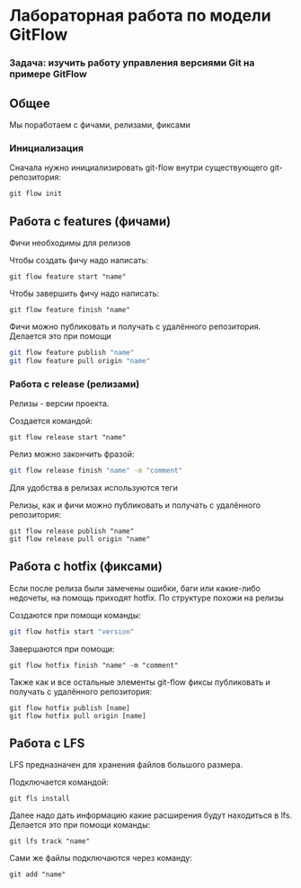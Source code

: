 # Лабораторная работа по модели GitFlow
### Задача: изучить работу управления версиями Git на примере GitFlow

## Общее

Мы поработаем с фичами, релизами, фиксами

### Инициализация

Сначала нужно инициализировать git-flow внутри существующего git-репозитория:

```
git flow init 
```

## Работа с features (фичами) 

Фичи необходимы для релизов

Чтобы создать фичу надо написать:

``` 
git flow feature start "name"
```

Чтобы завершить фичу надо написать:

``` 
git flow feature finish "name"
```

Фичи можно публиковать и получать с удалённого репозитория. Делается это при помощи 

``` bash
git flow feature publish "name"
git flow feature pull origin "name"
```

### Работа с release (релизами)

Релизы - версии проекта.

Создается командой:

```
git flow release start "name"
```

Релиз можно закончить фразой:

``` bash
git flow release finish "name" -m "comment"
```
 
Для удобства в релизах используются теги

Релизы, как и фичи можно публиковать и получать с удалённого репозитория:

```
git flow release publish "name"
git flow release pull origin "name"
```

## Работа с hotfix (фиксами)

Если после релиза были замечены ошибки, баги или какие-либо недочеты, на помощь приходят hotfix. По структуре похожи на релизы

Создаются при помощи команды:

``` bash
git flow hotfix start "version"
```

Завершаются при помощи:

```
git flow hotfix finish "name" -m "comment"
```

Также как и все остальные элементы git-flow фиксы публиковать и получать с удалённого репозитория:

```
git flow hotfix publish [name]
git flow hotfix pull origin [name]
```

## Работа с LFS

LFS предназначен для хранения файлов большого размера.

Подключается командой:

```
git fls install
```

Далее надо дать информацию какие расширения будут находиться в lfs. Делается это при помощи команды:

```
git lfs track "name"
```

Сами же файлы подключаются через команду:

```
git add "name"
```
